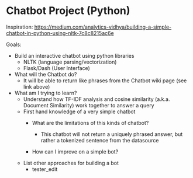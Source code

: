 # Chatbot Project (Python)

Inspiration: https://medium.com/analytics-vidhya/building-a-simple-chatbot-in-python-using-nltk-7c8c8215ac6e

Goals:
  - Build an interactive chatbot using python libraries
    - NLTK (language parsing/vectorization)
    - Flask/Dash (User Interface)
  - What will the Chatbot do?
    - It will be able to return like phrases from the Chatbot wiki page (see link above)
  - What am I trying to learn?
    - Understand how TF-IDF analysis and cosine similarity (a.k.a. Document Similarity) work together to answer a query
    - First hand knowledge of a very simple chatbot
      - What are the limitations of this kinds of chatbot?
        - This chatbot will not return a uniquely phrased answer, but rather a tokenized sentence from the datasource


      - How can I improve on a simple bot?
    - List other approaches for building a bot
      - tester_edit
